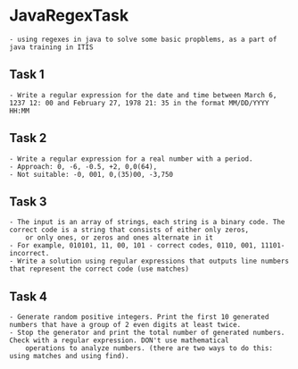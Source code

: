 # JavaRegexTask
    - using regexes in java to solve some basic propblems, as a part of java training in ITIS

## Task 1
    - Write a regular expression for the date and time between March 6, 1237 12: 00 and February 27, 1978 21: 35 in the format MM/DD/YYYY HH:MM
## Task 2
    - Write a regular expression for a real number with a period.
    - Approach: 0, -6, -0.5, +2, 0,0(64),
    - Not suitable: -0, 001, 0,(35)00, -3,750

## Task 3
    - The input is an array of strings, each string is a binary code. The correct code is a string that consists of either only zeros,
        or only ones, or zeros and ones alternate in it
    - For example, 010101, 11, 00, 101 - correct codes, 0110, 001, 11101-incorrect.
    - Write a solution using regular expressions that outputs line numbers that represent the correct code (use matches)

## Task 4
    - Generate random positive integers. Print the first 10 generated numbers that have a group of 2 even digits at least twice.
    - Stop the generator and print the total number of generated numbers. Check with a regular expression. DON't use mathematical
        operations to analyze numbers. (there are two ways to do this: using matches and using find).